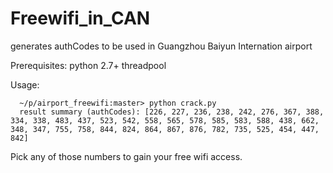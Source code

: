 Freewifi_in_CAN
===============

generates authCodes to be used in Guangzhou Baiyun Internation airport


Prerequisites: 
  python 2.7+ 
  threadpool
  
Usage:
```
  ~/p/airport_freewifi:master> python crack.py
  result summary (authCodes): [226, 227, 236, 238, 242, 276, 367, 388, 334, 338, 483, 437, 523, 542, 558, 565, 578, 585, 583, 588, 438, 662, 348, 347, 755, 758, 844, 824, 864, 867, 876, 782, 735, 525, 454, 447, 842]
```
  
Pick any of those numbers to gain your free wifi access.

